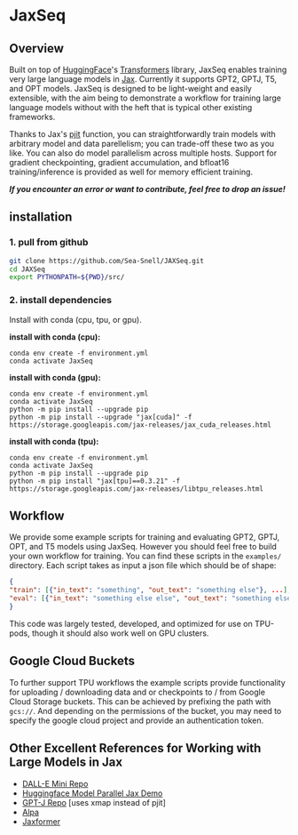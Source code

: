 # JaxSeq

## Overview

Built on top of [HuggingFace](https://huggingface.co)'s [Transformers](https://github.com/huggingface/transformers) library, JaxSeq enables training very large language models in [Jax](https://jax.readthedocs.io/en/latest/). Currently it supports GPT2, GPTJ, T5, and OPT models. JaxSeq is designed to be light-weight and easily extensible, with the aim being to demonstrate a workflow for training large language models without with the heft that is typical other existing frameworks.

Thanks to Jax's [pjit](https://jax.readthedocs.io/en/latest/jax.experimental.pjit.html) function, you can straightforwardly train models with arbitrary model and data parellelism; you can trade-off these two as you like. You can also do model parallelism across multiple hosts. Support for gradient checkpointing, gradient accumulation, and bfloat16 training/inference is provided as well for memory efficient training.

***If you encounter an error or want to contribute, feel free to drop an issue!***

## installation

### **1. pull from github**

``` bash
git clone https://github.com/Sea-Snell/JAXSeq.git
cd JAXSeq
export PYTHONPATH=${PWD}/src/
```

### **2. install dependencies**

Install with conda (cpu, tpu, or gpu).

**install with conda (cpu):**
``` shell
conda env create -f environment.yml
conda activate JaxSeq
```

**install with conda (gpu):**
``` shell
conda env create -f environment.yml
conda activate JaxSeq
python -m pip install --upgrade pip
python -m pip install --upgrade "jax[cuda]" -f https://storage.googleapis.com/jax-releases/jax_cuda_releases.html
```

**install with conda (tpu):**
``` shell
conda env create -f environment.yml
conda activate JaxSeq
python -m pip install --upgrade pip
python -m pip install "jax[tpu]==0.3.21" -f https://storage.googleapis.com/jax-releases/libtpu_releases.html
```

## Workflow

We provide some example scripts for training and evaluating GPT2, GPTJ, OPT, and T5 models using JaxSeq. However you should feel free to build your own workflow for training. You can find these scripts in the `examples/` directory. Each script takes as input a json file which should be of shape:
``` json
{
"train": [{"in_text": "something", "out_text": "something else"}, ...], 
"eval": [{"in_text": "something else else", "out_text": "something else else else"}, ...], 
}
```

This code was largely tested, developed, and optimized for use on TPU-pods, though it should also work well on GPU clusters.

## Google Cloud Buckets

To further support TPU workflows the example scripts provide functionality for uploading / downloading data and or checkpoints to / from Google Cloud Storage buckets. This can be achieved by prefixing the path with `gcs://`. And depending on the permissions of the bucket, you may need to specify the google cloud project and provide an authentication token.


## Other Excellent References for Working with Large Models in Jax

* [DALL-E Mini Repo](https://t.co/BlM8e66utJ)
* [Huggingface Model Parallel Jax Demo](https://t.co/eGscnvtNDR)
* [GPT-J Repo](https://github.com/kingoflolz/mesh-transformer-jax) [uses xmap instead of pjit]
* [Alpa](https://github.com/alpa-projects/alpa)
* [Jaxformer](https://github.com/salesforce/jaxformer)

